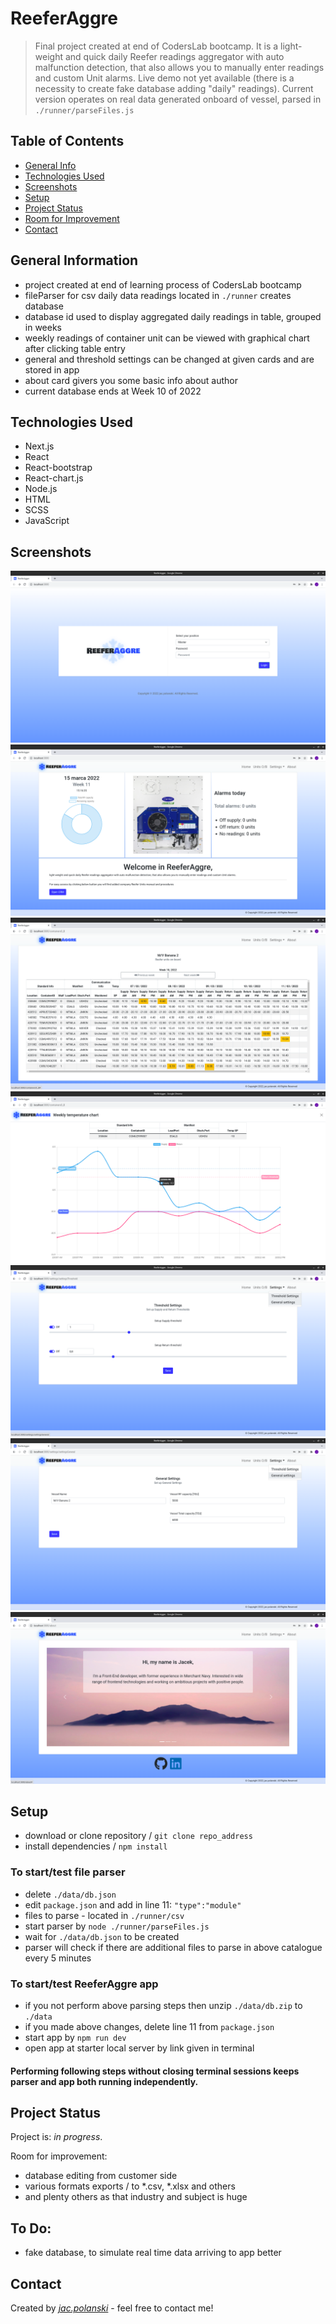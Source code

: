 # ReeferAggre

> Final project created at end of CodersLab bootcamp. It is a light-weight and quick daily Reefer readings aggregator with auto malfunction detection, that also allows you to manually enter readings and custom Unit alarms.
> Live demo not yet available (there is a necessity to create fake database adding "daily" readings). Current version operates on real data generated onboard of vessel, parsed in `./runner/parseFiles.js`

## Table of Contents

* [General Info](#general-information)
* [Technologies Used](#technologies-used)
* [Screenshots](#screenshots)
* [Setup](#setup)
* [Project Status](#project-status)
* [Room for Improvement](#room-for-improvement)
* [Contact](#contact)

## General Information

- project created at end of learning process of CodersLab bootcamp
- fileParser for csv daily data readings located in `./runner` creates database
- database id used to display aggregated daily readings in table, grouped in weeks
- weekly readings of container unit can be viewed with graphical chart after clicking table entry
- general and threshold settings can be changed at given cards and are stored in app
- about card givers you some basic info about author
- current database ends at Week 10 of 2022

## Technologies Used

- Next.js
- React
- React-bootstrap
- React-chart.js
- Node.js
- HTML
- SCSS
- JavaScript

## Screenshots

![1](./screenshots/1.png)
![2](./screenshots/2.png)
![3](./screenshots/3.png)
![4](./screenshots/4.png)
![5](./screenshots/5.png)
![6](./screenshots/6.png)
![7](./screenshots/7.png)


## Setup

- download or clone repository / `git clone repo_address`
- install dependencies / `npm install`

### To start/test file parser

- delete `./data/db.json`
- edit `package.json` and add in line 11: `"type":"module"`
- files to parse - located in `./runner/csv`
- start parser by `node ./runner/parseFiles.js`
- wait for `./data/db.json` to be created
- parser will check if there are additional files to parse in above catalogue every 5 minutes

### To start/test ReeferAggre app

- if you not perform above parsing steps then unzip `./data/db.zip` to `./data`
- if you made above changes, delete line 11 from `package.json`
- start app by `npm run dev`
- open app at starter local server by link given in terminal

#### Performing following steps without closing terminal sessions keeps parser and app both running independently.


## Project Status

Project is: _in progress_.

Room for improvement:

- database editing from customer side
- various formats exports / to *.csv, *.xlsx and others
- and plenty others as that industry and subject is huge 

## To Do:

- fake database, to simulate real time data arriving to app better

## Contact

Created by [_jac.polanski_](https://www.linkedin.com/in/polanski-jacek/) - feel free to contact me! 

